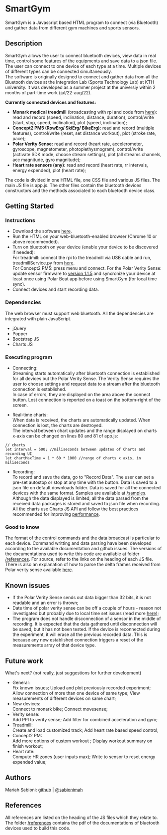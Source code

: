 # SmartGym

SmartGym is a Javascript based HTML program to connect (via Bluetooth) and gather data from different gym machines and sports sensors.  

## Description
  
SmartGym allows the user to connect bluetooth devices, view data in real time, control some features of the equipments and save data to a json file.  
The user can connect to one device of each type at a time. Multiple devices of different types can be connected simultaneously.  
The software is originally designed to connect and gather data from all the Bluetooth devices at the Integration Lab (Sports Technology Lab) at KTH university. It was developed as a summer project at the universiy within 2 months of part-time work (jul/22-aug/22).

**Currently connected devices and features:**
* **Monark medical treadmill** (broadcasting with rpi and code from [here](https://github.com/katsikaktus/treadmill/tree/treadmill_main/treadmillPi)): read and record (speed, inclination, distance, duration), control/write (start, stop, speed, inclination), plot (speed, inclination);
* **Concept2 PM5 (RowErg/ SkiErg/ BikeErg):** read and record (multiple features), control/write (reset, set distance workout), plot (stroke rate, pace);
* **Polar Verity Sense:** read and record (heart rate, accelerometer, gyroscope, magnetometer, photoplethysmogram), control/write (activate SDK mode, choose stream settings), plot (all streams channels, acc magnitude, gyro magnitude);
* **Heart rate sensors (any):** read and record (heart rate, rr intervals, energy expended), plot (heart rate);

The code is divided in one HTML file, one CSS file and various JS files. The main JS file is app.js. The other files contain the bluetooth devices constructors and the methods associated to each bluetooth device class.

## Getting Started

### Instructions

* Download the software [here](https://github.com/MariahSabioni/SmartGym).
* Run the HTML on your web-bluetooth-enabled browser (Chrome 10 or above recommended).
* Turn on bluetooth on your device (enable your device to be discovered if needed):  
For treadmill: connect the rpi to the treadmill via USB cable and run, treadmillService.py from [here](https://github.com/katsikaktus/treadmill/tree/treadmill_main/treadmillPi).  
For Concept2 PM5: press menu and connect.
For the Polar Verity Sense: update sensor firmware to [version 1.1.5](https://support.polar.com/en/updates/polar-verity-sense-11-firmware-update) and syncronize your device at least once using Polar Beat app before using SmartGym (for local time sync).
* Connect devices and start recording data.

### Dependencies

The web browser must support web bluetooth. All the dependencies are integrated with plain JavaScript.
* jQuery
* Popper
* Bootstrap JS
* Charts JS

### Executing program

* Connecting:  
Streaming starts automatically after bluetooth connection is established for all devices but the Polar Verity Sense. The Verity Sense requires the user to choose settings and request data to a stream after the bluetooth connection is established.  
In case of errors, they are displayed on the area above the connect button. Lost connection is reported on a toast on the bottom-right of the screen.

* Real-time charts:  
When data is received, the charts are automatically updated. When connection is lost, the charts are destroyed.  
The interval between chart updates and the range displayed on charts x-axis can be changed on lines 80 and 81 of app.js:  
```
// charts
let interval = 500; //miliseconds between updates of Charts and recording UI
let chartMaxTime = 1 * 60 * 1000 //range of charts x axis, in miliseconds
```

* Recording:  
To record and save the data, go to "Record Data". The user can set a pre-set autostop or stop at any time with the button. Data is saved to a json file on default downloads folder. Data is saved for all the connected devices with the same format. Samples are available at [/samples](https://github.com/MariahSabioni/SmartGym/samples).  
Although the data displayed is limited, all the data parsed from the received data packages is stored and saved to json file when recording.  
All the charts use Charts JS API and follow the best practices recommended for improving [performance](https://www.chartjs.org/docs/3.3.0/general/performance.html).

### Good to know

The format of the control commands and the data broadcast is particular to each device. Command writting and data parsing have been developed according to the available documentation and github issues. The versions of the documentations used to write this code are available at folder [/references](https://github.com/MariahSabioni/SmartGym/references). For source, refer to the links on the heading of each JS file.  
There is also an explanation of how to parse the delta frames received from Polar verity sense available [here](https://github.com/MariahSabioni/SmartGym/references/decodingAccDataExplained).

## Known issues

* If the Polar Verity Sense sends out data bigger than 32 bits, it is not readable and an error is thrown;
* Date time of polar verity sense can be off a couple of hours - reason not investigated but probably due to local time set issues (read more [here](https://github.com/polarofficial/polar-ble-sdk/issues/192#issuecomment-945407913));
* The program does not handle disconnection of a sensor in the middle of recording. It is expected that the data gathered until disconnection will be saved, but it has not been tested. If the device is reconnected during the experiment, it will erase all the previous recorded data. This is because any new established connection triggers a reset of the measurements array of that device type.


## Future work

What's next? (not really, just suggestions for further development)
* General:  
Fix known issues;
Upload and plot previously recorded experiment;
Allow connection of more than one device of same type;
View measurements of different devices on same chart;
* New devices:  
Connect to monark bike;
Connect movesense;
* Verity sense:  
Add PPI to verity sense;
Add filter for combined acceleration and gyro;
* Treadmill:  
Create and load customized track;
Add heart rate based speed control;
* Concept2 PM:  
Add more options of custom workout ;
Display workout summary on finish workout;
* Heart rate:  
Compute HR zones (user inputs max);
Write to sensor to reset energy expended value;

## Authors

Mariah Sabioni: [github](https://github.com/MariahSabioni) | [@sabionimah](https://www.instagram.com/sabionimah/)

## References

All references are listed on the heading of the JS files which they relate to.
The folder [/references](https://github.com/MariahSabioni/SmartGym/references) contains the pdf of the documentations of bluetooth devices used to build this code.
